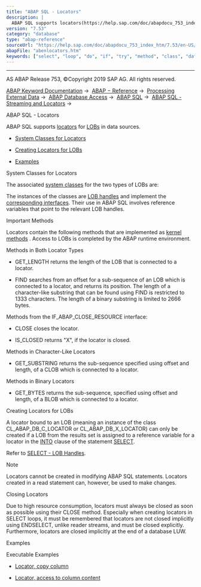 ```yaml
---
title: "ABAP SQL - Locators"
description: |
  ABAP SQL supports locators(https://help.sap.com/doc/abapdocu_753_index_htm/7.53/en-US/abenlocator_glosry.htm 'Glossary Entry') for LOBs(https://help.sap.com/doc/abapdocu_753_index_htm/7.53/en-US/abenlob_glosry.htm 'Glossary Entry') in data sources. -   System Classes for Locators(#abenlocators
version: "7.53"
category: "database"
type: "abap-reference"
sourceUrl: "https://help.sap.com/doc/abapdocu_753_index_htm/7.53/en-US/abenlocators.htm"
abapFile: "abenlocators.htm"
keywords: ["select", "loop", "do", "if", "try", "method", "class", "data", "types", "abenlocators"]
---
```


* * *

AS ABAP Release 753, ©Copyright 2019 SAP AG. All rights reserved.

[ABAP Keyword Documentation](https://help.sap.com/doc/abapdocu_753_index_htm/7.53/en-US/abenabap.htm) →  [ABAP − Reference](https://help.sap.com/doc/abapdocu_753_index_htm/7.53/en-US/abenabap_reference.htm) →  [Processing External Data](https://help.sap.com/doc/abapdocu_753_index_htm/7.53/en-US/abenabap_language_external_data.htm) →  [ABAP Database Access](https://help.sap.com/doc/abapdocu_753_index_htm/7.53/en-US/abenabap_sql.htm) →  [ABAP SQL](https://help.sap.com/doc/abapdocu_753_index_htm/7.53/en-US/abenopensql.htm) →  [ABAP SQL - Streaming and Locators](https://help.sap.com/doc/abapdocu_753_index_htm/7.53/en-US/abenstreams_locators.htm) → 

ABAP SQL - Locators

ABAP SQL supports [locators](https://help.sap.com/doc/abapdocu_753_index_htm/7.53/en-US/abenlocator_glosry.htm "Glossary Entry") for [LOBs](https://help.sap.com/doc/abapdocu_753_index_htm/7.53/en-US/abenlob_glosry.htm "Glossary Entry") in data sources.

-   [System Classes for Locators](#abenlocators-1--------important-methods---@ITOC@@ABENLOCATORS_2)

-   [Creating Locators for LOBs](#abenlocators-3--------closing-locators---@ITOC@@ABENLOCATORS_4)

-   [Examples](#@@ITOC@@ABENLOCATORS_5)

System Classes for Locators

The associated [system classes](https://help.sap.com/doc/abapdocu_753_index_htm/7.53/en-US/abensystem_class_glosry.htm "Glossary Entry") for the two types of LOBs are:

The instances of the classes are [LOB handles](https://help.sap.com/doc/abapdocu_753_index_htm/7.53/en-US/abenlob_handle_glosry.htm "Glossary Entry") and implement the [corresponding interfaces](https://help.sap.com/doc/abapdocu_753_index_htm/7.53/en-US/abenlob_interfaces.htm). Their use in ABAP SQL involves reference variables that point to the relevant LOB handles.

Important Methods

Locators contain the following methods that are implemented as [kernel methods](https://help.sap.com/doc/abapdocu_753_index_htm/7.53/en-US/abenkernel_method_glosry.htm "Glossary Entry") . Access to LOBs is completed by the ABAP runtime environment.

Methods in Both Locator Types

-   GET\_LENGTH returns the length of the LOB that is connected to a locator.

-   FIND searches from an offset for a sub-sequence of an LOB which is connected to a locator, and returns its position. The length of a character-like substring that can be found using FIND is restricted to 1333 characters. The length of a binary substring is limited to 2666 bytes.

Methods from the IF\_ABAP\_CLOSE\_RESOURCE interface:

-   CLOSE closes the locator.

-   IS\_CLOSED returns "X", if the locator is closed.

Methods in Character-Like Locators

-   GET\_SUBSTRING returns the sub-sequence specified using offset and length, of a CLOB which is connected to a locator.

Methods in Binary Locators

-   GET\_BYTES returns the sub-sequence, specified using offset and length, of a BLOB which is connected to a locator.

Creating Locators for LOBs

A locator bound to an LOB (meaning an instance of the class CL\_ABAP\_DB\_C\_LOCATOR or CL\_ABAP\_DB\_X\_LOCATOR) can only be created if a LOB from the results set is assigned to a reference variable for a locator in the [INTO](https://help.sap.com/doc/abapdocu_753_index_htm/7.53/en-US/abapinto_clause.htm) clause of the statement [SELECT](https://help.sap.com/doc/abapdocu_753_index_htm/7.53/en-US/abapinto_clause.htm).

Refer to [SELECT - LOB Handles](https://help.sap.com/doc/abapdocu_753_index_htm/7.53/en-US/abenselect_into_lob_handles.htm).

Note

Locators cannot be created in modifying ABAP SQL statements. Locators created in a read statement can, however, be used to make changes.

Closing Locators

Due to high resource consumption, locators must always be closed as soon as possible using their CLOSE method. Especially when creating locators in SELECT loops, it must be remembered that locators are not closed implicitly using ENDSELECT, unlike reader streams, and must be closed explicitly. Furthermore, locators are closed implicitly at the end of a database LUW.

Examples

Executable Examples

-   [Locator, copy column](https://help.sap.com/doc/abapdocu_753_index_htm/7.53/en-US/abendb_copy_abexa.htm)

-   [Locator, access to column content](https://help.sap.com/doc/abapdocu_753_index_htm/7.53/en-US/abendb_locator_abexa.htm)
